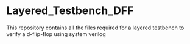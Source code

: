 # Layered_Testbench_DFF
This repository contains all the files required for a layered testbench to verify a d-flip-flop using system verilog
